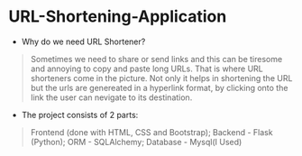 # URL-Shortening-Application
- Why do we need URL Shortener?
> Sometimes we need to share or send links and this can be tiresome and annoying to copy and paste long URLs. That is where URL shorteners come in the picture. Not only it helps in shortening the URL but the urls are genereated in a hyperlink format, by clicking onto the link the user can nevigate to its destination.
- The project consists of 2 parts:
> Frontend (done with HTML, CSS and Bootstrap);
Backend - Flask (Python);
ORM - SQLAlchemy;
Database - Mysql(I Used)

